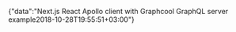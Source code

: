 {"data":"Next.js React Apollo client with Graphcool GraphQL server example2018-10-28T19:55:51+03:00"}
